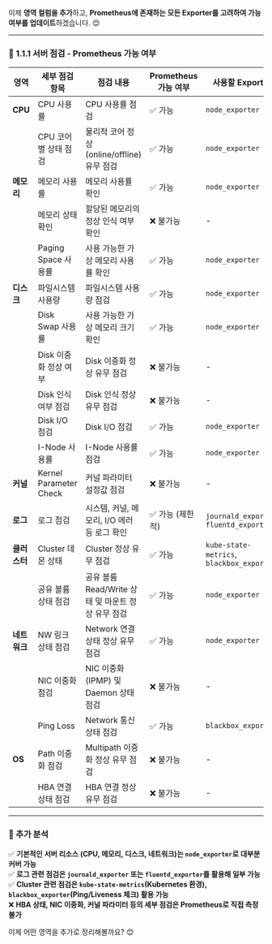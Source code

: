 이제 **영역 컬럼을 추가**하고, **Prometheus에 존재하는 모든 Exporter를 고려하여 가능 여부를 업데이트**하겠습니다. 😊

---

### **📌 1.1.1 서버 점검 - Prometheus 가능 여부**

| **영역**   | **세부 점검 항목**           | **점검 내용**                          | **Prometheus 가능 여부** | **사용할 Exporter**                          | **관련 메트릭**                                                     |
| -------- | ---------------------- | ---------------------------------- | -------------------- | ----------------------------------------- | -------------------------------------------------------------- |
| **CPU**  | CPU 사용률                | CPU 사용률 점검                         | ✅ 가능                 | `node_exporter`                           | `node_cpu_seconds_total`                                       |
|          | CPU 코어별 상태 점검          | 물리적 코어 정상(online/offline) 유무 점검    | ✅ 가능                 | `node_exporter`                           | `node_cpu_seconds_total`                                       |
| **메모리**  | 메모리 사용률                | 메모리 사용률 확인                         | ✅ 가능                 | `node_exporter`                           | `node_memory_MemAvailable_bytes`, `node_memory_MemTotal_bytes` |
|          | 메모리 상태 확인              | 할당된 메모리의 정상 인식 여부 확인               | ❌ 불가능                | -                                         | -                                                              |
|          | Paging Space 사용률       | 사용 가능한 가상 메모리 사용률 확인               | ✅ 가능                 | `node_exporter`                           | `node_memory_SwapFree_bytes`, `node_memory_SwapTotal_bytes`    |
| **디스크**  | 파일시스템 사용량              | 파일시스템 사용량 점검                       | ✅ 가능                 | `node_exporter`                           | `node_filesystem_size_bytes`, `node_filesystem_avail_bytes`    |
|          | Disk Swap 사용률          | 사용 가능한 가상 메모리 크기 확인                | ✅ 가능                 | `node_exporter`                           | `node_memory_SwapFree_bytes`, `node_memory_SwapTotal_bytes`    |
|          | Disk 이중화 정상 여부         | Disk 이중화 정상 유무 점검                  | ❌ 불가능                | -                                         | -                                                              |
|          | Disk 인식 여부 점검          | Disk 인식 정상 유무 점검                   | ❌ 불가능                | -                                         | -                                                              |
|          | Disk I/O 점검            | Disk I/O 점검                        | ✅ 가능                 | `node_exporter`                           | `node_disk_read_bytes_total`, `node_disk_written_bytes_total`  |
|          | I-Node 사용률             | I-Node 사용률 점검                      | ✅ 가능                 | `node_exporter`                           | `node_filesystem_files_free`, `node_filesystem_files`          |
| **커널**   | Kernel Parameter Check | 커널 파라미터 설정값 점검                     | ❌ 불가능                | -                                         | -                                                              |
| **로그**   | 로그 점검                  | 시스템, 커널, 메모리, I/O 에러 등 로그 확인       | ✅ 가능 (제한적)           | `journald_exporter`, `fluentd_exporter`   | Depends on log source                                          |
| **클러스터** | Cluster 데몬 상태          | Cluster 정상 유무 점검                   | ✅ 가능                 | `kube-state-metrics`, `blackbox_exporter` | Cluster-specific metrics                                       |
|          | 공유 볼륨 상태 점검            | 공유 볼륨 Read/Write 상태 및 마운트 정상 유무 점검 | ✅ 가능                 | `node_exporter`                           | `node_filesystem_free_bytes`                                   |
| **네트워크** | NW 링크 상태 점검            | Network 연결상태 정상 유무 점검              | ✅ 가능                 | `node_exporter`                           | `node_network_up`                                              |
|          | NIC 이중화 점검             | NIC 이중화(IPMP) 및 Daemon 상태 점검       | ❌ 불가능                | -                                         | -                                                              |
|          | Ping Loss              | Network 통신 상태 점검                   | ✅ 가능                 | `blackbox_exporter`                       | `probe_success`, `probe_duration_seconds`                      |
| **OS**   | Path 이중화 점검            | Multipath 이중화 정상 유무 점검             | ❌ 불가능                | -                                         | -                                                              |
|          | HBA 연결 상태 점검           | HBA 연결 정상 유무 점검                    | ❌ 불가능                | -                                         | -                                                              |

---

### **📌 추가 분석**

✅ **기본적인 서버 리소스 (CPU, 메모리, 디스크, 네트워크)는 `node_exporter`로 대부분 커버 가능**  
✅ **로그 관련 점검은 `journald_exporter` 또는 `fluentd_exporter`를 활용해 일부 가능**  
✅ **Cluster 관련 점검은 `kube-state-metrics`(Kubernetes 환경), `blackbox_exporter`(Ping/Liveness 체크) 활용 가능**  
❌ **HBA 상태, NIC 이중화, 커널 파라미터 등의 세부 점검은 Prometheus로 직접 측정 불가**

이제 어떤 영역을 추가로 정리해볼까요? 😊